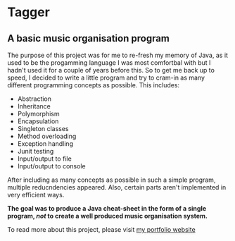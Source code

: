 # Tagger
## A basic music organisation program

The purpose of this project was for me to re-fresh my memory of Java, as it used to be the progamming language I was most comfortbal with but I hadn't used it for a couple of years before this. So to get me back up to speed, I decided to write a little program and try to cram-in as many different programming concepts as possible. This includes:

- Abstraction
- Inheritance
- Polymorphism
- Encapsulation
- Singleton classes
- Method overloading
- Exception handling
- Junit testing
- Input/output to file
- Input/output to console

After including as many concepts as possible in such a simple program, multiple reducndencies appeared. Also, certain parts aren't implemented in very efficient ways.

**The goal was to produce a Java cheat-sheet in the form of a single program, *not* to create a well produced music organisation system.** 

To read more about this project, please visit [my portfolio website](charliebignell.uk/projects)